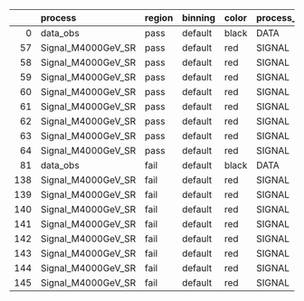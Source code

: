 |     | process            | region   | binning   | color   | process_type   |   scale | variation   | source_filename                                             | source_histname    | alias              | title           |   combine_idx |    lnN |   shapes | syst_type   | direction   | variation_alias   |
|----:|:-------------------|:---------|:----------|:--------|:---------------|--------:|:------------|:------------------------------------------------------------|:-------------------|:-------------------|:----------------|--------------:|-------:|---------:|:------------|:------------|:------------------|
|   0 | data_obs           | pass     | default   | black   | DATA           |       1 | nominal     | ./histograms_for_2DAlphabet_v8/EaDM_Cosmics_Data_SR.root    | hpass              | Cosmics_Data_SR    | Cosmics_Data_SR |           nan | nan    |      nan | nan         | nan         | nan               |
|  57 | Signal_M4000GeV_SR | pass     | default   | red     | SIGNAL         |       1 | lumi        | ./histograms_for_2DAlphabet_v8/EaDM_Signal_M4000GeV_SR.root | hpass              | Signal_M4000GeV_SR | DM signal       |           nan |   1.05 |      nan | lnN         | nan         | nan               |
|  58 | Signal_M4000GeV_SR | pass     | default   | red     | SIGNAL         |       1 | RNN         | ./histograms_for_2DAlphabet_v8/EaDM_Signal_M4000GeV_SR.root | hpass_RNNsyst_up   | Signal_M4000GeV_SR | DM signal       |           nan | nan    |        1 | shapes      | Up          | RNNsyst           |
|  59 | Signal_M4000GeV_SR | pass     | default   | red     | SIGNAL         |       1 | RNN         | ./histograms_for_2DAlphabet_v8/EaDM_Signal_M4000GeV_SR.root | hpass_RNNsyst_down | Signal_M4000GeV_SR | DM signal       |           nan | nan    |        1 | shapes      | Down        | RNNsyst           |
|  60 | Signal_M4000GeV_SR | pass     | default   | red     | SIGNAL         |       1 | pT          | ./histograms_for_2DAlphabet_v8/EaDM_Signal_M4000GeV_SR.root | hpass_pTsyst_up    | Signal_M4000GeV_SR | DM signal       |           nan | nan    |        1 | shapes      | Up          | pTsyst            |
|  61 | Signal_M4000GeV_SR | pass     | default   | red     | SIGNAL         |       1 | pT          | ./histograms_for_2DAlphabet_v8/EaDM_Signal_M4000GeV_SR.root | hpass_pTsyst_down  | Signal_M4000GeV_SR | DM signal       |           nan | nan    |        1 | shapes      | Down        | pTsyst            |
|  62 | Signal_M4000GeV_SR | pass     | default   | red     | SIGNAL         |       1 | t0          | ./histograms_for_2DAlphabet_v8/EaDM_Signal_M4000GeV_SR.root | hpass_t0syst_up    | Signal_M4000GeV_SR | DM signal       |           nan | nan    |        1 | shapes      | Up          | t0syst            |
|  63 | Signal_M4000GeV_SR | pass     | default   | red     | SIGNAL         |       1 | t0          | ./histograms_for_2DAlphabet_v8/EaDM_Signal_M4000GeV_SR.root | hpass_t0syst_down  | Signal_M4000GeV_SR | DM signal       |           nan | nan    |        1 | shapes      | Down        | t0syst            |
|  64 | Signal_M4000GeV_SR | pass     | default   | red     | SIGNAL         |       1 | nominal     | ./histograms_for_2DAlphabet_v8/EaDM_Signal_M4000GeV_SR.root | hpass              | Signal_M4000GeV_SR | DM signal       |           nan | nan    |      nan | nan         | nan         | nan               |
|  81 | data_obs           | fail     | default   | black   | DATA           |       1 | nominal     | ./histograms_for_2DAlphabet_v8/EaDM_Cosmics_Data_SR.root    | hfail              | Cosmics_Data_SR    | Cosmics_Data_SR |           nan | nan    |      nan | nan         | nan         | nan               |
| 138 | Signal_M4000GeV_SR | fail     | default   | red     | SIGNAL         |       1 | lumi        | ./histograms_for_2DAlphabet_v8/EaDM_Signal_M4000GeV_SR.root | hfail              | Signal_M4000GeV_SR | DM signal       |           nan |   1.05 |      nan | lnN         | nan         | nan               |
| 139 | Signal_M4000GeV_SR | fail     | default   | red     | SIGNAL         |       1 | RNN         | ./histograms_for_2DAlphabet_v8/EaDM_Signal_M4000GeV_SR.root | hfail_RNNsyst_up   | Signal_M4000GeV_SR | DM signal       |           nan | nan    |        1 | shapes      | Up          | RNNsyst           |
| 140 | Signal_M4000GeV_SR | fail     | default   | red     | SIGNAL         |       1 | RNN         | ./histograms_for_2DAlphabet_v8/EaDM_Signal_M4000GeV_SR.root | hfail_RNNsyst_down | Signal_M4000GeV_SR | DM signal       |           nan | nan    |        1 | shapes      | Down        | RNNsyst           |
| 141 | Signal_M4000GeV_SR | fail     | default   | red     | SIGNAL         |       1 | pT          | ./histograms_for_2DAlphabet_v8/EaDM_Signal_M4000GeV_SR.root | hfail_pTsyst_up    | Signal_M4000GeV_SR | DM signal       |           nan | nan    |        1 | shapes      | Up          | pTsyst            |
| 142 | Signal_M4000GeV_SR | fail     | default   | red     | SIGNAL         |       1 | pT          | ./histograms_for_2DAlphabet_v8/EaDM_Signal_M4000GeV_SR.root | hfail_pTsyst_down  | Signal_M4000GeV_SR | DM signal       |           nan | nan    |        1 | shapes      | Down        | pTsyst            |
| 143 | Signal_M4000GeV_SR | fail     | default   | red     | SIGNAL         |       1 | t0          | ./histograms_for_2DAlphabet_v8/EaDM_Signal_M4000GeV_SR.root | hfail_t0syst_up    | Signal_M4000GeV_SR | DM signal       |           nan | nan    |        1 | shapes      | Up          | t0syst            |
| 144 | Signal_M4000GeV_SR | fail     | default   | red     | SIGNAL         |       1 | t0          | ./histograms_for_2DAlphabet_v8/EaDM_Signal_M4000GeV_SR.root | hfail_t0syst_down  | Signal_M4000GeV_SR | DM signal       |           nan | nan    |        1 | shapes      | Down        | t0syst            |
| 145 | Signal_M4000GeV_SR | fail     | default   | red     | SIGNAL         |       1 | nominal     | ./histograms_for_2DAlphabet_v8/EaDM_Signal_M4000GeV_SR.root | hfail              | Signal_M4000GeV_SR | DM signal       |           nan | nan    |      nan | nan         | nan         | nan               |